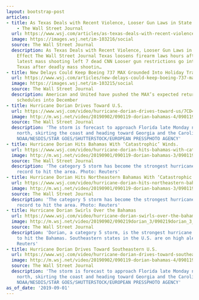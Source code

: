```yaml
---
layout: bootstrap-post
articles:
- title: As Texas Deals with Recent Violence, Looser Gun Laws in State Take Effect
    - The Wall Street Journal
  url: https://www.wsj.com/articles/as-texas-deals-with-recent-violence-looser-gun-laws-in-state-take-effect-11567379542
  image: https://images.wsj.net/im-103216/social
  source: The Wall Street Journal
  description: As Texas Deals with Recent Violence, Looser Gun Laws in State Take
    Effect The Wall Street Journal Texas loosens firearm laws hours after the state's
    latest mass shooting left 7 dead CNN Looser gun restrictions go into effect in
    Texas after deadly mass shootin…
- title: New Delays Could Keep Boeing 737 MAX Grounded Into Holiday Travel Season
  url: https://www.wsj.com/articles/new-delays-could-keep-boeing-737-max-grounded-into-holiday-travel-season-11567376957
  image: https://images.wsj.net/im-103215/social
  source: The Wall Street Journal
  description: American and United have pushed the MAX’s expected return to their
    schedules into December
- title: Hurricane Dorian Drives Toward U.S.
  url: https://www.wsj.com/video/hurricane-dorian-drives-toward-us/7CD42612-1C3B-452A-9A0C-B8E0272BAAC6.html
  image: http://m.wsj.net/video/20190902/090119-dorian-bahamas-4/090119-dorian-bahamas-4_1280x720.jpg
  source: The Wall Street Journal
  description: 'The storm is forecast to approach Florida late Monday night and turn
    north, skirting the coast and heading toward Georgia and the Carolinas. Photo:
    NOAA/NESDIS/STAR GOES/SHUTTERSTOCK/EUROPEAN PRESSPHOTO AGENCY'
- title: Hurricane Dorian Hits Bahamas With ‘Catastrophic’ Winds.
  url: https://www.wsj.com/video/hurricane-dorian-hits-bahamas-with-catastrophic-winds/7CD42612-1C3B-452A-9A0C-B8E0272BAAC6.html
  image: http://m.wsj.net/video/20190901/090119-dorian-bahamas-3/090119-dorian-bahamas-3_1280x720.jpg
  source: The Wall Street Journal
  description: 'The category 5 storm has become the strongest hurricane on modern
    record to hit the area. Photo: Reuters'
- title: Hurricane Dorian Hits Northeastern Bahamas With ‘Catastrophic’ Winds
  url: https://www.wsj.com/video/hurricane-dorian-hits-northeastern-bahamas-with-catastrophic-winds/7CD42612-1C3B-452A-9A0C-B8E0272BAAC6.html
  image: http://m.wsj.net/video/20190901/090119-dorian-bahamas-3/090119-dorian-bahamas-3_1280x720.jpg
  source: The Wall Street Journal
  description: 'The category 5 storm has become the strongest hurricane on modern
    record to hit the area. Photo: Reuters'
- title: Hurricane Dorian Swirls Over the Bahamas
  url: https://www.wsj.com/video/hurricane-dorian-swirls-over-the-bahamas/7CD42612-1C3B-452A-9A0C-B8E0272BAAC6.html
  image: http://m.wsj.net/video/20190902/090219dorian_3/090219dorian_3_1280x720.jpg
  source: The Wall Street Journal
  description: 'Dorian, a category 5 storm, is the strongest hurricane on modern record
    to hit the Bahamas. Southeastern states in the U.S. are on high alert. Photo:
    Reuters'
- title: Hurricane Dorian Drives Toward Southeastern U.S.
  url: https://www.wsj.com/video/hurricane-dorian-drives-toward-southeastern-us/7CD42612-1C3B-452A-9A0C-B8E0272BAAC6.html
  image: http://m.wsj.net/video/20190902/090119-dorian-bahamas-4/090119-dorian-bahamas-4_1280x720.jpg
  source: The Wall Street Journal
  description: 'The storm is forecast to approach Florida late Monday night and turn
    north, skirting the coast and heading toward Georgia and the Carolinas. Photo:
    NOAA/NESDIS/STAR GOES/SHUTTERSTOCK/EUROPEAN PRESSPHOTO AGENCY'
as_of_date: '2019-09-01'
---
```


